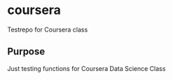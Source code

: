 # coursera
Testrepo for Coursera class

## Purpose
Just testing functions for Coursera Data Science Class
